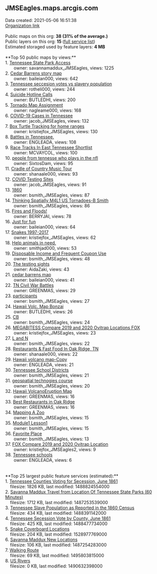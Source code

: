 <h2>JMSEagles.maps.arcgis.com</h2> Data created: 2021-05-06 16:51:38 <br /><a target='new' href='https://JMSEagles.maps.arcgis.com'>Organization link</a><br /><br />Public maps on this org: <b>38 (31% of the average.)</b><br />Public layers on this org: <b>15 </b>(<a target='new' href='https://services.arcgis.com/ROxhJryj20p4bXsh/ArcGIS/rest/services'>full service list</a>)<br />Estimated storaged used by feature layers: <b>4 MB</b><br /><br />**Top 50 public maps by views:**<br />  1. <a target='new' href='https://www.arcgis.com/home/item.html?id=ddb0c216b98743289db62f9a27ff1d27'>Tennessee State Park Access</a> <br />  &nbsp;&nbsp;&nbsp;&nbsp; &nbsp;&nbsp;owner: savannamaddux_JMSEagles, views: 1225<br />  2. <a target='new' href='https://www.arcgis.com/home/item.html?id=a78fdffcea4c4e02900123d8d36b0dad'>Cedar Barrens story map</a> <br />  &nbsp;&nbsp;&nbsp;&nbsp; &nbsp;&nbsp;owner: baileian000, views: 642<br />  3. <a target='new' href='https://www.arcgis.com/home/item.html?id=0bdd4d33d9c04a25a7fc32c60464da5f'>Tennessee seccesion votes vs slavery population</a> <br />  &nbsp;&nbsp;&nbsp;&nbsp; &nbsp;&nbsp;owner: rotheli000, views: 244<br />  4. <a target='new' href='https://www.arcgis.com/home/item.html?id=88396364ee9146c08039ba7a0e417a92'>Suicide Hotline Calls</a> <br />  &nbsp;&nbsp;&nbsp;&nbsp; &nbsp;&nbsp;owner: BUTLEDHI, views: 200<br />  5. <a target='new' href='https://www.arcgis.com/home/item.html?id=a7a8125a81274e3e878a71e5807e56da'>Tornado Map Assignment</a> <br />  &nbsp;&nbsp;&nbsp;&nbsp; &nbsp;&nbsp;owner: nagleame000, views: 168<br />  6. <a target='new' href='https://www.arcgis.com/home/item.html?id=bab724bbd9ec4872a082e5a5317a2ad6'>COVID-19 Cases in Tennessee</a> <br />  &nbsp;&nbsp;&nbsp;&nbsp; &nbsp;&nbsp;owner: jacob_JMSEagles, views: 132<br />  7. <a target='new' href='https://www.arcgis.com/home/item.html?id=a3de9f9d5486416ba5bf312ccc8400a4'>Box Turtle Tracking for home ranges</a> <br />  &nbsp;&nbsp;&nbsp;&nbsp; &nbsp;&nbsp;owner: kristiejfox_JMSEagles, views: 130<br />  8. <a target='new' href='https://www.arcgis.com/home/item.html?id=8b9cc9f0ecf24337ac691e729c597c76'>Battles in Tennessee.</a> <br />  &nbsp;&nbsp;&nbsp;&nbsp; &nbsp;&nbsp;owner: ENGLEADA, views: 108<br />  9. <a target='new' href='https://www.arcgis.com/home/item.html?id=c5b9f211bd164b4792c792c67ae06d14'>Race Tracks In East Tennessee Shortlist</a> <br />  &nbsp;&nbsp;&nbsp;&nbsp; &nbsp;&nbsp;owner: MCVAYCOL, views: 100<br />  10. <a target='new' href='https://www.arcgis.com/home/item.html?id=34af3bd9199544358cbc8d714898f0c4'>people from tennesse who plays in the nfl</a> <br />  &nbsp;&nbsp;&nbsp;&nbsp; &nbsp;&nbsp;owner: SixtosDam, views: 95<br />  11. <a target='new' href='https://www.arcgis.com/home/item.html?id=b2f137e27ef143fbaddf1f163dd43b65'>Cradle of Country Music Tour</a> <br />  &nbsp;&nbsp;&nbsp;&nbsp; &nbsp;&nbsp;owner: shanaale000, views: 93<br />  12. <a target='new' href='https://www.arcgis.com/home/item.html?id=df9f0007f3044e10b3bd0f14b4d9be82'>COVID Testing Sites</a> <br />  &nbsp;&nbsp;&nbsp;&nbsp; &nbsp;&nbsp;owner: jacob_JMSEagles, views: 91<br />  13. <a target='new' href='https://www.arcgis.com/home/item.html?id=85229e4f953943299106c59790a73d55'>1860</a> <br />  &nbsp;&nbsp;&nbsp;&nbsp; &nbsp;&nbsp;owner: bsmith_JMSEagles, views: 87<br />  14. <a target='new' href='https://www.arcgis.com/home/item.html?id=df294853e2b948959be01dd64d79d1ca'>Thinking Spatially M4L1 US Tornadoes-B Smith</a> <br />  &nbsp;&nbsp;&nbsp;&nbsp; &nbsp;&nbsp;owner: bsmith_JMSEagles, views: 86<br />  15. <a target='new' href='https://www.arcgis.com/home/item.html?id=cae3b51232b9486f9f06efd5d7b9ad7b'>Fires and Floods!</a> <br />  &nbsp;&nbsp;&nbsp;&nbsp; &nbsp;&nbsp;owner: BERRYJAI, views: 78<br />  16. <a target='new' href='https://www.arcgis.com/home/item.html?id=af87f0642e0f45868396c2957f4c60ac'>Just for fun</a> <br />  &nbsp;&nbsp;&nbsp;&nbsp; &nbsp;&nbsp;owner: baileian000, views: 64<br />  17. <a target='new' href='https://www.arcgis.com/home/item.html?id=f0c778033c8c47839f4222e0e48e3d95'>Snakes 1997-2017</a> <br />  &nbsp;&nbsp;&nbsp;&nbsp; &nbsp;&nbsp;owner: kristiejfox_JMSEagles, views: 62<br />  18. <a target='new' href='https://www.arcgis.com/home/item.html?id=861b76d512c04e188907c4c81d8c4469'>Help animals in need.</a> <br />  &nbsp;&nbsp;&nbsp;&nbsp; &nbsp;&nbsp;owner: smithjad000, views: 53<br />  19. <a target='new' href='https://www.arcgis.com/home/item.html?id=1447decbfc7f4dd3938902bd85a57571'>Disposable Income and Frequent Coupon Use</a> <br />  &nbsp;&nbsp;&nbsp;&nbsp; &nbsp;&nbsp;owner: bsmith_JMSEagles, views: 48<br />  20. <a target='new' href='https://www.arcgis.com/home/item.html?id=61435f95bf804836bb4804b0f8c953ef'>The testing sights</a> <br />  &nbsp;&nbsp;&nbsp;&nbsp; &nbsp;&nbsp;owner: AidaZaki, views: 43<br />  21. <a target='new' href='https://www.arcgis.com/home/item.html?id=98a125157ab34f659121ecbf28586b24'>cedar barrens map</a> <br />  &nbsp;&nbsp;&nbsp;&nbsp; &nbsp;&nbsp;owner: baileian000, views: 41<br />  22. <a target='new' href='https://www.arcgis.com/home/item.html?id=0eebb38ad8484bb7b274a9c2f14427df'>TN Civil War Battles</a> <br />  &nbsp;&nbsp;&nbsp;&nbsp; &nbsp;&nbsp;owner: GREENMAS, views: 29<br />  23. <a target='new' href='https://www.arcgis.com/home/item.html?id=38f350c1913f4e0e88cd8f99c381a874'>participants</a> <br />  &nbsp;&nbsp;&nbsp;&nbsp; &nbsp;&nbsp;owner: bsmith_JMSEagles, views: 27<br />  24. <a target='new' href='https://www.arcgis.com/home/item.html?id=5c1497e2ec704519bf91cfd7fe4511b6'>Hawaii Volc. Map Bonzai</a> <br />  &nbsp;&nbsp;&nbsp;&nbsp; &nbsp;&nbsp;owner: BUTLEDHI, views: 26<br />  25. <a target='new' href='https://www.arcgis.com/home/item.html?id=d21671ff11824519a01249bd52772361'>CB</a> <br />  &nbsp;&nbsp;&nbsp;&nbsp; &nbsp;&nbsp;owner: bsmith_JMSEagles, views: 24<br />  26. <a target='new' href='https://www.arcgis.com/home/item.html?id=f46a6ed2202f41da8edf6527bc079ee7'>MEGABITESS Compare 2019 and 2020 Ovitrap Locations FOX</a> <br />  &nbsp;&nbsp;&nbsp;&nbsp; &nbsp;&nbsp;owner: kristiejfox_JMSEagles, views: 23<br />  27. <a target='new' href='https://www.arcgis.com/home/item.html?id=d59f2e93383849e8b9d81de7b02c977d'>L and N</a> <br />  &nbsp;&nbsp;&nbsp;&nbsp; &nbsp;&nbsp;owner: bsmith_JMSEagles, views: 22<br />  28. <a target='new' href='https://www.arcgis.com/home/item.html?id=1463733280b9482ead0bfe9a6019d689'>Restaurants & Fast Food In Oak Ridge, TN</a> <br />  &nbsp;&nbsp;&nbsp;&nbsp; &nbsp;&nbsp;owner: shanaale000, views: 22<br />  29. <a target='new' href='https://www.arcgis.com/home/item.html?id=7cabbd146dc143a4ac81015384475065'>Hawaii volcano map-Copy</a> <br />  &nbsp;&nbsp;&nbsp;&nbsp; &nbsp;&nbsp;owner: ENGLEADA, views: 21<br />  30. <a target='new' href='https://www.arcgis.com/home/item.html?id=169bb1a3bc34420a99c71236367491a8'>Tennessee School Districts</a> <br />  &nbsp;&nbsp;&nbsp;&nbsp; &nbsp;&nbsp;owner: bsmith_JMSEagles, views: 21<br />  31. <a target='new' href='https://www.arcgis.com/home/item.html?id=50be134164314a07b3ea376e49c56724'>geospatial technogies course</a> <br />  &nbsp;&nbsp;&nbsp;&nbsp; &nbsp;&nbsp;owner: bsmith_JMSEagles, views: 20<br />  32. <a target='new' href='https://www.arcgis.com/home/item.html?id=4778787184484704ae9fbbd0d41da94f'>Hawaii VolcanoEruption Map</a> <br />  &nbsp;&nbsp;&nbsp;&nbsp; &nbsp;&nbsp;owner: GREENMAS, views: 16<br />  33. <a target='new' href='https://www.arcgis.com/home/item.html?id=d10b3b48b3264f9bac85060c3dff2aab'>Best Restaurants in Oak Ridge</a> <br />  &nbsp;&nbsp;&nbsp;&nbsp; &nbsp;&nbsp;owner: GREENMAS, views: 16<br />  34. <a target='new' href='https://www.arcgis.com/home/item.html?id=bca9de58a04a4ec98ae2aaa951160670'>Mapping A Zoo</a> <br />  &nbsp;&nbsp;&nbsp;&nbsp; &nbsp;&nbsp;owner: bsmith_JMSEagles, views: 15<br />  35. <a target='new' href='https://www.arcgis.com/home/item.html?id=cc193661d41441aca6e2cd706e6f7c16'>Module1 Lesson1</a> <br />  &nbsp;&nbsp;&nbsp;&nbsp; &nbsp;&nbsp;owner: bsmith_JMSEagles, views: 15<br />  36. <a target='new' href='https://www.arcgis.com/home/item.html?id=6fbc179eafbb485eb6a56cdbd2360ced'>Favorite Place</a> <br />  &nbsp;&nbsp;&nbsp;&nbsp; &nbsp;&nbsp;owner: bsmith_JMSEagles, views: 13<br />  37. <a target='new' href='https://www.arcgis.com/home/item.html?id=8646204d163e40ef9533de9e118ea758'>FOX Compare 2019 and 2020 Ovitrap Location</a> <br />  &nbsp;&nbsp;&nbsp;&nbsp; &nbsp;&nbsp;owner: kristiejfox_JMSEagles2, views: 9<br />  38. <a target='new' href='https://www.arcgis.com/home/item.html?id=b5f7b8080d8d42fa818b17a4b72b5087'>Tennessee schools</a> <br />  &nbsp;&nbsp;&nbsp;&nbsp; &nbsp;&nbsp;owner: ENGLEADA, views: 6<br /><br /><br />**Top 25 largest public feature services (estimated):**<br /> 1. <a target='new' href='https://www.arcgis.com/home/item.html?id=a9cf6ebb6f084c988366b536af93f52b'> Tennessee Counties Voting for Secession, June 1861</a><br /> &nbsp;&nbsp;&nbsp;&nbsp;filesize: 1826 KB, last modified: 1488824554000<br /> 2. <a target='new' href='https://www.arcgis.com/home/item.html?id=4b54734bd6894a6eb5177b8d7cb9aceb'>Savanna Maddux Travel from Location Of Tennessee State Parks (60 Minutes)</a><br /> &nbsp;&nbsp;&nbsp;&nbsp;filesize: 1712 KB, last modified: 1487253539000<br /> 3. <a target='new' href='https://www.arcgis.com/home/item.html?id=a5553b7563b042daa8292271d79a0286'>Tennessee Slave Population as Reported in the 1860 Census</a><br /> &nbsp;&nbsp;&nbsp;&nbsp;filesize: 434 KB, last modified: 1488391142000<br /> 4. <a target='new' href='https://www.arcgis.com/home/item.html?id=377f57406e51466699edf05b41bb7d77'>Tennessee Secession Vote by County, June 1861</a><br /> &nbsp;&nbsp;&nbsp;&nbsp;filesize: 425 KB, last modified: 1488477734000<br /> 5. <a target='new' href='https://www.arcgis.com/home/item.html?id=0633a46487f44de6b50f53e52f2b6ed6'>Snake Coverboard Locations</a><br /> &nbsp;&nbsp;&nbsp;&nbsp;filesize: 204 KB, last modified: 1528977769000<br /> 6. <a target='new' href='https://www.arcgis.com/home/item.html?id=193829a2be09499da2168203358c4ac3'>Savanna Maddux New Locations</a><br /> &nbsp;&nbsp;&nbsp;&nbsp;filesize: 106 KB, last modified: 1487254283000<br /> 7. <a target='new' href='https://www.arcgis.com/home/item.html?id=85760cb3a31f438da28d666705b6c12b'>Walking Route</a><br /> &nbsp;&nbsp;&nbsp;&nbsp;filesize: 69 KB, last modified: 1495803815000<br /> 8. <a target='new' href='https://www.arcgis.com/home/item.html?id=02d2049d118b4d39b509e5c8c6c6323c'>US Rivers</a><br /> &nbsp;&nbsp;&nbsp;&nbsp;filesize: 0 KB, last modified: 1490632398000<br />